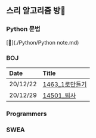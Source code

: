 ## 스리 알고리즘 방🚪

### Python 문법
[🐍](./Python/Python note.md)
### BOJ
|Date|Title|
|:---|:---|
|20/12/22|[1463_1로만들기](https://github.com/seu11ee/AlgorithmPractice/blob/master/BaekJoon/1463_1로만들기.py)|
|20/12/29|[14501_퇴사](https://github.com/seu11ee/AlgorithmPractice/blob/master/BaekJoon/14501_퇴사.py)|
### Programmers

### SWEA
